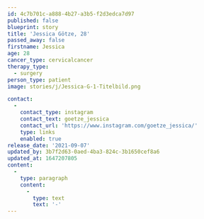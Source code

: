 ```yaml
---
id: 4c7b701c-a888-4b27-a3b5-f2d3edca7d97
published: false
blueprint: story
title: 'Jessica Götze, 28'
passed_away: false
firstname: Jessica
age: 28
cancer_type: cervicalcancer
therapy_type:
  - surgery
person_type: patient
image: stories/j/Jessica-G-1-Titelbild.png

contact:
  -
    contact_type: instagram
    contact_text: goetze_jessica
    contact_url: 'https://www.instagram.com/goetze_jessica/'
    type: links
    enabled: true
release_date: '2021-09-07'
updated_by: 3b7f2d63-0aed-4ba3-824c-3b1650cef8a6
updated_at: 1647207805
content:
  -
    type: paragraph
    content:
      -
        type: text
        text: '-'
---
```

